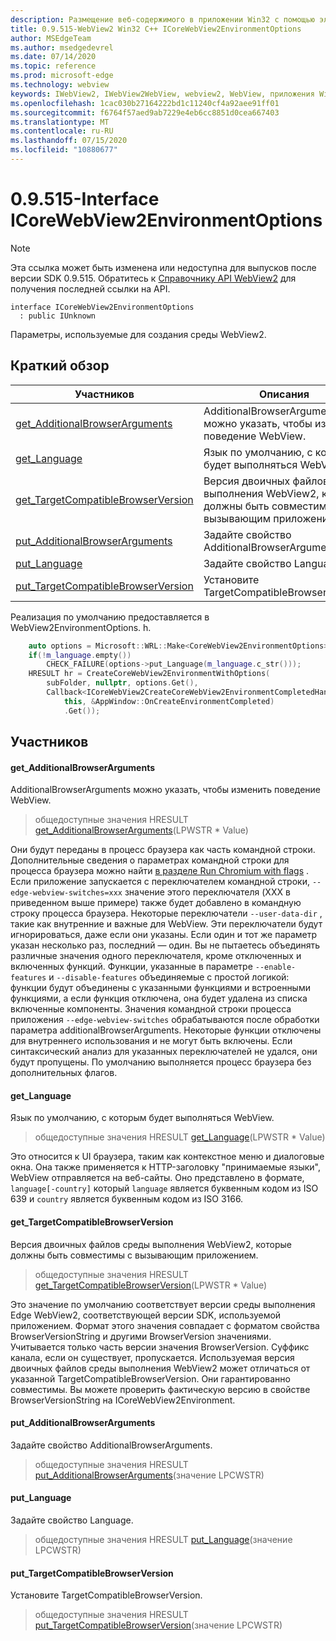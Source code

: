 ```yaml
---
description: Размещение веб-содержимого в приложении Win32 с помощью элемента управления Microsoft Edge WebView2
title: 0.9.515-WebView2 Win32 C++ ICoreWebView2EnvironmentOptions
author: MSEdgeTeam
ms.author: msedgedevrel
ms.date: 07/14/2020
ms.topic: reference
ms.prod: microsoft-edge
ms.technology: webview
keywords: IWebView2, IWebView2WebView, webview2, WebView, приложения Win32, Win32, EDGE, ICoreWebView2, ICoreWebView2Controller, элемент управления "веб-браузер", HTML Edge
ms.openlocfilehash: 1cac030b27164222bd1c11240cf4a92aee91ff01
ms.sourcegitcommit: f6764f57aed9ab7229e4eb6cc8851d0cea667403
ms.translationtype: MT
ms.contentlocale: ru-RU
ms.lasthandoff: 07/15/2020
ms.locfileid: "10880677"
---
```

# 0.9.515-Interface ICoreWebView2EnvironmentOptions 

> [!NOTE]
> Эта ссылка может быть изменена или недоступна для выпусков после версии SDK 0.9.515. Обратитесь к [Справочнику API WebView2](../../../webview2-api-reference.md) для получения последней ссылки на API.

```
interface ICoreWebView2EnvironmentOptions
  : public IUnknown
```

Параметры, используемые для создания среды WebView2.

## Краткий обзор

 Участников                        | Описания
--------------------------------|---------------------------------------------
[get_AdditionalBrowserArguments](#get_additionalbrowserarguments) | AdditionalBrowserArguments можно указать, чтобы изменить поведение WebView.
[get_Language](#get_language) | Язык по умолчанию, с которым будет выполняться WebView.
[get_TargetCompatibleBrowserVersion](#get_targetcompatiblebrowserversion) | Версия двоичных файлов среды выполнения WebView2, которые должны быть совместимы с вызывающим приложением.
[put_AdditionalBrowserArguments](#put_additionalbrowserarguments) | Задайте свойство AdditionalBrowserArguments.
[put_Language](#put_language) | Задайте свойство Language.
[put_TargetCompatibleBrowserVersion](#put_targetcompatiblebrowserversion) | Установите TargetCompatibleBrowserVersion.

Реализация по умолчанию предоставляется в WebView2EnvironmentOptions. h.

```cpp
    auto options = Microsoft::WRL::Make<CoreWebView2EnvironmentOptions>();
    if(!m_language.empty())
        CHECK_FAILURE(options->put_Language(m_language.c_str()));
    HRESULT hr = CreateCoreWebView2EnvironmentWithOptions(
        subFolder, nullptr, options.Get(),
        Callback<ICoreWebView2CreateCoreWebView2EnvironmentCompletedHandler>(
            this, &AppWindow::OnCreateEnvironmentCompleted)
            .Get());
```

## Участников

#### get_AdditionalBrowserArguments 

AdditionalBrowserArguments можно указать, чтобы изменить поведение WebView.

> общедоступные значения HRESULT [get_AdditionalBrowserArguments](#get_additionalbrowserarguments)(LPWSTR * Value)

Они будут переданы в процесс браузера как часть командной строки. Дополнительные сведения о параметрах командной строки для процесса браузера можно найти [в разделе Run Chromium with flags](https://aka.ms/RunChromiumWithFlags) . Если приложение запускается с переключателем командной строки, `--edge-webview-switches=xxx` значение этого переключателя (XXX в приведенном выше примере) также будет добавлено в командную строку процесса браузера. Некоторые переключатели `--user-data-dir` , такие как внутренние и важные для WebView. Эти переключатели будут игнорироваться, даже если они указаны. Если один и тот же параметр указан несколько раз, последний — один. Вы не пытаетесь объединять различные значения одного переключателя, кроме отключенных и включенных функций. Функции, указанные в параметре `--enable-features` и `--disable-features` объединяемые с простой логикой: функции будут объединены с указанными функциями и встроенными функциями, а если функция отключена, она будет удалена из списка включенные компоненты. Значения командной строки процесса приложения `--edge-webview-switches` обрабатываются после обработки параметра additionalBrowserArguments. Некоторые функции отключены для внутреннего использования и не могут быть включены. Если синтаксический анализ для указанных переключателей не удался, они будут пропущены. По умолчанию выполняется процесс браузера без дополнительных флагов.

#### get_Language 

Язык по умолчанию, с которым будет выполняться WebView.

> общедоступные значения HRESULT [get_Language](#get_language)(LPWSTR * Value)

Это относится к UI браузера, таким как контекстное меню и диалоговые окна. Она также применяется к HTTP-заголовку "принимаемые языки", WebView отправляется на веб-сайты. Оно представлено в формате, `language[-country]` который `language` является буквенным кодом из ISO 639 и `country` является буквенным кодом из ISO 3166.

#### get_TargetCompatibleBrowserVersion 

Версия двоичных файлов среды выполнения WebView2, которые должны быть совместимы с вызывающим приложением.

> общедоступные значения HRESULT [get_TargetCompatibleBrowserVersion](#get_targetcompatiblebrowserversion)(LPWSTR * Value)

Это значение по умолчанию соответствует версии среды выполнения Edge WebView2, соответствующей версии SDK, используемой приложением. Формат этого значения совпадает с форматом свойства BrowserVersionString и другими BrowserVersion значениями. Учитывается только часть версии значения BrowserVersion. Суффикс канала, если он существует, пропускается. Используемая версия двоичных файлов среды выполнения WebView2 может отличаться от указанной TargetCompatibleBrowserVersion. Они гарантированно совместимы. Вы можете проверить фактическую версию в свойстве BrowserVersionString на ICoreWebView2Environment.

#### put_AdditionalBrowserArguments 

Задайте свойство AdditionalBrowserArguments.

> общедоступные значения HRESULT [put_AdditionalBrowserArguments](#put_additionalbrowserarguments)(значение LPCWSTR)

#### put_Language 

Задайте свойство Language.

> общедоступные значения HRESULT [put_Language](#put_language)(значение LPCWSTR)

#### put_TargetCompatibleBrowserVersion 

Установите TargetCompatibleBrowserVersion.

> общедоступные значения HRESULT [put_TargetCompatibleBrowserVersion](#put_targetcompatiblebrowserversion)(значение LPCWSTR)

